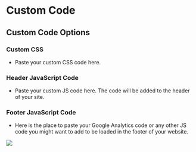 # Custom Code

## Custom Code Options

### Custom CSS

* Paste your custom CSS code here.

### Header JavaScript Code

* Paste your custom JS code here. The code will be added to the header of your site.

### Footer JavaScript Code

* Here is the place to paste your Google Analytics code or any other JS code you might want to add to be loaded in the footer of your website.

![](http://transvelo.github.io/bethlehem/docs/images/theme-options-custom-code.png)

